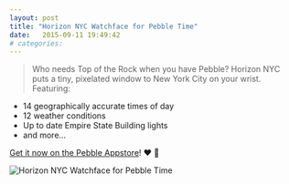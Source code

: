 ```yaml
---
layout: post
title: "Horizon NYC Watchface for Pebble Time"
date:   2015-09-11 19:49:42
# categories: 
---
```


> Who needs Top of the Rock when you have Pebble? Horizon NYC puts a tiny, pixelated window to New York City on your wrist.
>  Featuring:
* 14 geographically accurate times of day
* 12 weather conditions
* Up to date Empire State Building lights
* and more...

[Get it now on the Pebble Appstore](https://apps.getpebble.com/en_US/application/55e376a79b5a97f4fd000064)! :heart: :statue_of_liberty:

![Horizon NYC Watchface for Pebble Time](https://assets.getpebble.com/api/file/pJc9xv41QJSRylHoBch9/convert?cache=true&fit=crop&w=144&h=168)
